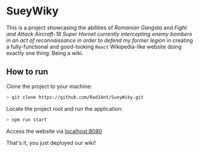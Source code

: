 # SueyWiky

This is a project showcasing the abilities of _Romanian Gangsta_ and
_Fight and Attack Aircraft-18 Super Hornet currently intercepting enemy bombers in an act of reconnaissance in order to defend my former legion_
in creating a fully-functional and good-looking `React` Wikipedia-like website doing exactly one thing: Being a wiki.

## How to run

Clone the project to your machine:

```bash
> git clone https://github.com/Rad14nt/SueyWiky.git
```

Locate the project root and run the application:

```bash
> npm run start
```

Access the website via [localhost:8080](http://localhost:8080/)

That's it, you just deployed our wiki!